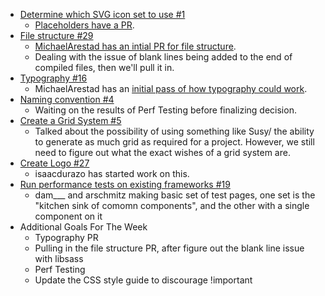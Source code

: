 * [Determine which SVG icon set to use #1](https://github.com/jquery/css-framework/issues/1)
  * [Placeholders have a PR](https://github.com/jquery/css-chassis/pull/32).
* [File structure #29](https://github.com/jquery/css-chassis/issues/29)
  * [MichaelArestad has an intial PR for file structure](https://github.com/jquery/css-chassis/pull/33).
  * Dealing with the issue of blank lines being added to the end of compiled files, then we'll pull it in.
* [Typography #16](https://github.com/jquery/css-chassis/issues/16)
  * MichaelArestad has an [initial pass of how typography could work](https://codepen.io/MichaelArestad/full/abbe07c15c81010d04473f341dbcc137/).
* [Naming convention #4](https://github.com/jquery/css-chassis/issues/4)
  * Waiting on the results of Perf Testing before finalizing decision.
* [Create a Grid System #5](https://github.com/jquery/css-chassis/issues/5)
  * Talked about the possibility of using something like Susy/ the ability to generate as much grid as required for a project.  However, we still need to figure out what the exact wishes of a grid system are.
* [Create Logo #27](https://github.com/jquery/css-chassis/issues/27)
  * isaacdurazo has started work on this.
* [Run performance tests on existing frameworks #19](https://github.com/jquery/css-chassis/issues/19)
  * dam___ and arschmitz making basic set of test pages, one set  is the "kitchen sink of comomn components", and the other with a single component on it
* Additional Goals For The Week
  * Typography PR
  * Pulling in the file structure PR, after figure out the blank line issue with libsass
  * Perf Testing
  * Update the CSS style guide to discourage !important
